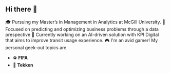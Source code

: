 ## Hi there 👋
🎓 Pursuing my Master’s in Management in Analytics at McGill University.
🤖 Focused on predicting and optimizing business problems through a data prespective
🚌 Currently working on an AI-driven solution with KPI Digital that aims to improve transit usage experience.
🎮 I'm an avid gamer! My personal geek-out topics are
- ⚽ **FIFA**  
- 🥋 **Tekken**
<!--
**ZaidMahmood8/ZaidMahmood8** is a ✨ _special_ ✨ repository because its `README.md` (this file) appears on your GitHub profile.

Here are some ideas to get you started:

- 🔭 I’m currently working on ...
- 🌱 I’m currently learning ...
- 👯 I’m looking to collaborate on ...
- 🤔 I’m looking for help with ...
- 💬 Ask me about ...
- 📫 How to reach me: ...
- 😄 Pronouns: ...
- ⚡ Fun fact: ...
-->
